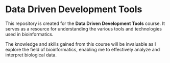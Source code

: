 # Data Driven Development Tools

This repository is created for the **Data Driven Development Tools** course. It serves as a resource for understanding the various tools and technologies used in bioinformatics.

The knowledge and skills gained from this course will be invaluable as I explore the field of bioinformatics, enabling me to effectively analyze and interpret biological data.
